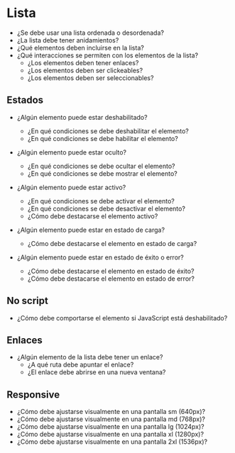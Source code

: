 # Lista

- ¿Se debe usar una lista ordenada o desordenada?
- ¿La lista debe tener anidamientos?
- ¿Qué elementos deben incluirse en la lista?
- ¿Qué interacciones se permiten con los elementos de la lista?
    - ¿Los elementos deben tener enlaces?
    - ¿Los elementos deben ser clickeables?
    - ¿Los elementos deben ser seleccionables?

## Estados

- ¿Algún elemento puede estar deshabilitado?
    - ¿En qué condiciones se debe deshabilitar el elemento?
    - ¿En qué condiciones se debe habilitar el elemento?

- ¿Algún elemento puede estar oculto?
    - ¿En qué condiciones se debe ocultar el elemento?
    - ¿En qué condiciones se debe mostrar el elemento?

- ¿Algún elemento puede estar activo?
    - ¿En qué condiciones se debe activar el elemento?
    - ¿En qué condiciones se debe desactivar el elemento?
    - ¿Cómo debe destacarse el elemento activo?

- ¿Algún elemento puede estar en estado de carga?
    - ¿Cómo debe destacarse el elemento en estado de carga?

- ¿Algún elemento puede estar en estado de éxito o error?
    - ¿Cómo debe destacarse el elemento en estado de éxito?
    - ¿Cómo debe destacarse el elemento en estado de error?

## No script

- ¿Cómo debe comportarse el elemento si JavaScript está deshabilitado?

## Enlaces

- ¿Algún elemento de la lista debe tener un enlace?
    - ¿A qué ruta debe apuntar el enlace?
    - ¿El enlace debe abrirse en una nueva ventana?

## Responsive

- ¿Cómo debe ajustarse visualmente en una pantalla sm (640px)?
- ¿Cómo debe ajustarse visualmente en una pantalla md (768px)?
- ¿Cómo debe ajustarse visualmente en una pantalla lg (1024px)?
- ¿Cómo debe ajustarse visualmente en una pantalla xl (1280px)?
- ¿Cómo debe ajustarse visualmente en una pantalla 2xl (1536px)?